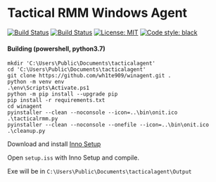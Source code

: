 # Tactical RMM Windows Agent

[![Build Status](https://travis-ci.com/wh1te909/winagent.svg?branch=master)](https://travis-ci.com/wh1te909/winagent)
[![Build Status](https://dev.azure.com/dcparsi/winagent/_apis/build/status/wh1te909.winagent?branchName=master)](https://dev.azure.com/dcparsi/winagent/_build/latest?definitionId=3&branchName=master)
[![License: MIT](https://img.shields.io/badge/License-MIT-blue.svg)](https://opensource.org/licenses/MIT)
[![Code style: black](https://img.shields.io/badge/code%20style-black-000000.svg)](https://github.com/python/black)

#### Building (powershell, python3.7)

```commandline
mkdir 'C:\Users\Public\Documents\tacticalagent'
cd 'C:\Users\Public\Documents\tacticalagent'
git clone https://github.com/wh1te909/winagent.git .
python -m venv env
.\env\Scripts\Activate.ps1
python -m pip install --upgrade pip
pip install -r requirements.txt
cd winagent
pyinstaller --clean --noconsole --icon=..\bin\onit.ico .\tacticalrmm.py
pyinstaller --clean --noconsole --onefile --icon=..\bin\onit.ico .\cleanup.py
```

Download and install [Inno Setup](http://jrsoftware.org/isinfo.php)

Open ```setup.iss``` with Inno Setup and compile.

Exe will be in ```C:\Users\Public\Documents\tacticalagent\Output```
